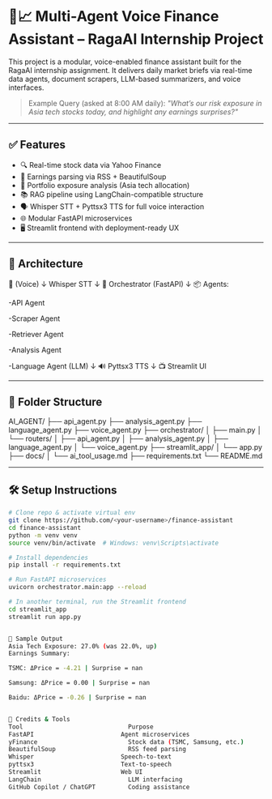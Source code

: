 # 🧠📈 Multi-Agent Voice Finance Assistant – RagaAI Internship Project

This project is a modular, voice-enabled finance assistant built for the RagaAI internship assignment. It delivers daily market briefs via real-time data agents, document scrapers, LLM-based summarizers, and voice interfaces.

> Example Query (asked at 8:00 AM daily):
> _"What’s our risk exposure in Asia tech stocks today, and highlight any earnings surprises?"_

---

## ✅ Features

- 🔍 Real-time stock data via Yahoo Finance
- 📰 Earnings parsing via RSS + BeautifulSoup
- 🧠 Portfolio exposure analysis (Asia tech allocation)
- 📚 RAG pipeline using LangChain-compatible structure
- 🗣️ Whisper STT + Pyttsx3 TTS for full voice interaction
- 🌐 Modular FastAPI microservices
- 🖥️ Streamlit frontend with deployment-ready UX

---

## 🧩 Architecture

🎤 (Voice)
↓ Whisper STT
↓
🧠 Orchestrator (FastAPI)
↓
📦 Agents:

-API Agent

-Scraper Agent

-Retriever Agent

-Analysis Agent

-Language Agent (LLM)
↓
🔊 Pyttsx3 TTS
↓
📺 Streamlit UI

---

## 📁 Folder Structure

AI_AGENT/
├── api_agent.py
├── analysis_agent.py
├── language_agent.py
├── voice_agent.py
├── orchestrator/
│ ├── main.py
│ └── routers/
│ ├── api_agent.py
│ ├── analysis_agent.py
│ ├── language_agent.py
│ └── voice_agent.py
├── streamlit_app/
│ └── app.py
├── docs/
│ └── ai_tool_usage.md
├── requirements.txt
└── README.md

---

## 🛠️ Setup Instructions

```bash
# Clone repo & activate virtual env
git clone https://github.com/<your-username>/finance-assistant
cd finance-assistant
python -m venv venv
source venv/bin/activate  # Windows: venv\Scripts\activate

# Install dependencies
pip install -r requirements.txt

# Run FastAPI microservices
uvicorn orchestrator.main:app --reload

# In another terminal, run the Streamlit frontend
cd streamlit_app
streamlit run app.py


🧪 Sample Output
Asia Tech Exposure: 27.0% (was 22.0%, up)
Earnings Summary:

TSMC: ΔPrice = -4.21 | Surprise = nan

Samsung: ΔPrice = 0.00 | Surprise = nan

Baidu: ΔPrice = -0.26 | Surprise = nan


📌 Credits & Tools
Tool	                         Purpose
FastAPI	                       Agent microservices
yFinance	                     Stock data (TSMC, Samsung, etc.)
BeautifulSoup	                 RSS feed parsing
Whisper	                       Speech-to-text
pyttsx3	                       Text-to-speech
Streamlit                      Web UI
LangChain	                     LLM interfacing
GitHub Copilot / ChatGPT	     Coding assistance
